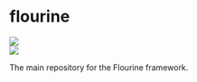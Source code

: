 flourine
========
![](https://poser.pugx.org/fluorine-framework/framework/downloads.png)  
![](https://poser.pugx.org/fluorine-framework/framework/v/stable.png)


The main repository for the Flourine framework.

